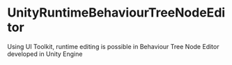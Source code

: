 # UnityRuntimeBehaviourTreeNodeEditor
Using UI Toolkit, runtime editing is possible in Behaviour Tree Node Editor developed in Unity Engine
